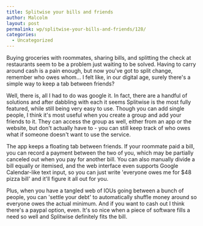 ```yaml
---
title: Splitwise your bills and friends
author: Malcolm
layout: post
permalink: wp/splitwise-your-bills-and-friends/128/
categories:
  - Uncategorized
---
```

Buying groceries with roommates, sharing bills, and splitting the check at restaurants seem to be a problem just waiting to be solved. Having to carry around cash is a pain enough, but now you've got to split change, remember who owes whom... I felt like, in our digital age, surely there's a simple way to keep a tab between friends?

Well, there is, all I had to do was google it. In fact, there are a handful of solutions and after dabbling with each it seems Splitwise is the most fully featured, while still being very easy to use. Though you can add single people, I think it's most useful when you create a group and add your friends to it. They can access the group as well, either from an app or the website, but don't actually have to - you can still keep track of who owes what if someone doesn't want to use the service.

The app keeps a floating tab between friends. If your roommate paid a bill, you can record a payment between the two of you, which may be partially canceled out when you pay for another bill. You can also manually divide a bill equally or itemised, and the web interface even supports Google Calendar-like text input, so you can just write 'everyone owes me for $48 pizza bill' and it'll figure it all out for you.

Plus, when you have a tangled web of IOUs going between a bunch of people, you can 'settle your debt' to automatically shuffle money around so everyone owes the actual minimum. And if you want to cash out I think there's a paypal option, even. It's so nice when a piece of software fills a need so well and Splitwise definitely fits the bill.